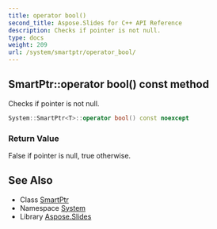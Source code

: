 ```yaml
---
title: operator bool()
second_title: Aspose.Slides for C++ API Reference
description: Checks if pointer is not null.
type: docs
weight: 209
url: /system/smartptr/operator_bool/
---
```

## SmartPtr::operator bool() const method


Checks if pointer is not null.

```cpp
System::SmartPtr<T>::operator bool() const noexcept
```


### Return Value

False if pointer is null, true otherwise.

## See Also

* Class [SmartPtr](../)
* Namespace [System](../../)
* Library [Aspose.Slides](../../../)